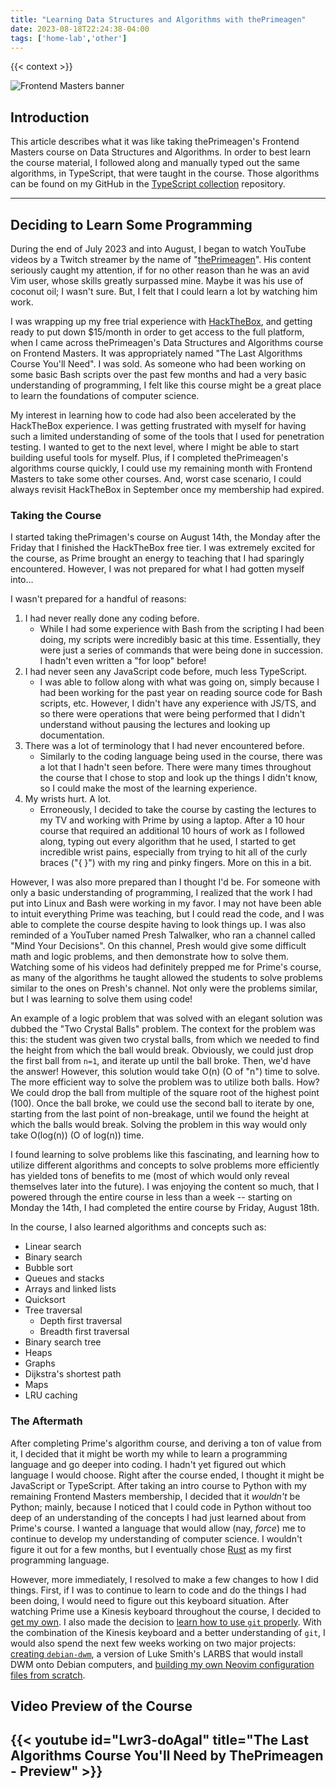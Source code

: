 ```yaml
---
title: "Learning Data Structures and Algorithms with thePrimeagen"
date: 2023-08-18T22:24:38-04:00
tags: ['home-lab','other']
---
```


{{< context >}}

![Frontend Masters banner](/images/frontendmasters-banner.png)

## Introduction

This article describes what it was like taking thePrimeagen's Frontend Masters course on Data Structures and Algorithms. In order to best learn the course material, I followed along and manually typed out the same algorithms, in TypeScript, that were taught in the course. Those algorithms can be found on my GitHub in the [TypeScript collection](https://github.com/davidvogelxyz/typescript-collection) repository.

---

## Deciding to Learn Some Programming

During the end of July 2023 and into August, I began to watch YouTube videos by a Twitch streamer by the name of "[thePrimeagen](https://www.youtube.com/@ThePrimeagen)". His content seriously caught my attention, if for no other reason than he was an avid Vim user, whose skills greatly surpassed mine. Maybe it was his use of coconut oil; I wasn't sure. But, I felt that I could learn a lot by watching him work.

I was wrapping up my free trial experience with [HackTheBox](/home-lab/other/hackthebox), and getting ready to put down $15/month in order to get access to the full platform, when I came across thePrimeagen's Data Structures and Algorithms course on Frontend Masters. It was appropriately named "The Last Algorithms Course You'll Need". I was sold. As someone who had been working on some basic Bash scripts over the past few months and had a very basic understanding of programming, I felt like this course might be a great place to learn the foundations of computer science.

My interest in learning how to code had also been accelerated by the HackTheBox experience. I was getting frustrated with myself for having such a limited understanding of some of the tools that I used for penetration testing. I wanted to get to the next level, where I might be able to start building useful tools for myself. Plus, if I completed thePrimeagen's algorithms course quickly, I could use my remaining month with Frontend Masters to take some other courses. And, worst case scenario, I could always revisit HackTheBox in September once my membership had expired.

### Taking the Course

I started taking thePrimagen's course on August 14th, the Monday after the Friday that I finished the HackTheBox free tier. I was extremely excited for the course, as Prime brought an energy to teaching that I had sparingly encountered. However, I was not prepared for what I had gotten myself into...

I wasn't prepared for a handful of reasons:

1. I had never really done any coding before.
    - While I had some experience with Bash from the scripting I had been doing, my scripts were incredibly basic at this time. Essentially, they were just a series of commands that were being done in succession. I hadn't even written a "for loop" before!
1. I had never seen any JavaScript code before, much less TypeScript.
    - I was able to follow along with what was going on, simply because I had been working for the past year on reading source code for Bash scripts, etc. However, I didn't have any experience with JS/TS, and so there were operations that were being performed that I didn't understand without pausing the lectures and looking up documentation.
1. There was a lot of terminology that I had never encountered before.
    - Similarly to the coding language being used in the course, there was a lot that I hadn't seen before. There were many times throughout the course that I chose to stop and look up the things I didn't know, so I could make the most of the learning experience.
1. My wrists hurt. A lot.
    - Erroneously, I decided to take the course by casting the lectures to my TV and working with Prime by using a laptop. After a 10 hour course that required an additional 10 hours of work as I followed along, typing out every algorithm that he used, I started to get incredible wrist pains, especially from trying to hit all of the curly braces ("{ }") with my ring and pinky fingers. More on this in a bit.

However, I was also more prepared than I thought I'd be. For someone with only a basic understanding of programming, I realized that the work I had put into Linux and Bash were working in my favor. I may not have been able to intuit everything Prime was teaching, but I could read the code, and I was able to complete the course despite having to look things up. I was also reminded of a YouTuber named Presh Talwalker, who ran a channel called "Mind Your Decisions". On this channel, Presh would give some difficult math and logic problems, and then demonstrate how to solve them. Watching some of his videos had definitely prepped me for Prime's course, as many of the algorithms he taught allowed the students to solve problems similar to the ones on Presh's channel. Not only were the problems similar, but I was learning to solve them using code!

An example of a logic problem that was solved with an elegant solution was dubbed the "Two Crystal Balls" problem. The context for the problem was this: the student was given two crystal balls, from which we needed to find the height from which the ball would break. Obviously, we could just drop the first ball from `n=1`, and iterate up until the ball broke. Then, we'd have the answer! However, this solution would take O(n) (O of "n") time to solve. The more efficient way to solve the problem was to utilize both balls. How? We could drop the ball from multiple of the square root of the highest point (100). Once the ball broke, we could use the second ball to iterate by one, starting from the last point of non-breakage, until we found the height at which the balls would break. Solving the problem in this way would only take O(log(n)) (O of log(n)) time.

I found learning to solve problems like this fascinating, and learning how to utilize different algorithms and concepts to solve problems more efficiently has yielded tons of benefits to me (most of which would only reveal themselves later into the future). I was enjoying the content so much, that I powered through the entire course in less than a week -- starting on Monday the 14th, I had completed the entire course by Friday, August 18th.

In the course, I also learned algorithms and concepts such as:

- Linear search
- Binary search
- Bubble sort
- Queues and stacks
- Arrays and linked lists
- Quicksort
- Tree traversal
    - Depth first traversal
    - Breadth first traversal
- Binary search tree
- Heaps
- Graphs
- Dijkstra's shortest path
- Maps
- LRU caching

### The Aftermath

After completing Prime's algorithm course, and deriving a ton of value from it, I decided that it might be worth my while to learn a programming language and go deeper into coding. I hadn't yet figured out which language I would choose. Right after the course ended, I thought it might be JavaScript or TypeScript. After taking an intro course to Python with my remaining Frontend Masters membership, I decided that it *wouldn't* be Python; mainly, because I noticed that I could code in Python without too deep of an understanding of the concepts I had just learned about from Prime's course. I wanted a language that would allow (nay, *force*) me to continue to develop my understanding of computer science. I wouldn't figure it out for a few months, but I eventually chose [Rust]() as my first programming language.

However, more immediately, I resolved to make a few changes to how I did things. First, if I was to continue to learn to code and do the things I had been doing, I would need to figure out this keyboard situation. After watching Prime use a Kinesis keyboard throughout the course, I decided to [get my own](/home-lab/other/kinesis). I also made the decision to [learn how to use `git` properly](/home-lab/other/git). With the combination of the Kinesis keyboard and a better understanding of `git`, I would also spend the next few weeks working on two major projects: [creating `debian-dwm`](/home-lab/other/debian-dwm), a version of Luke Smith's LARBS that would install DWM onto Debian computers, and [building my own Neovim configuration files from scratch](/home-lab/other/neovim).

## Video Preview of the Course

## {{< youtube id="Lwr3-doAgaI" title="The Last Algorithms Course You'll Need by ThePrimeagen - Preview" >}}
